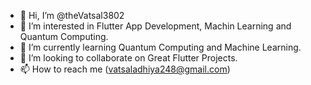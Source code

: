 - 👋 Hi, I’m @theVatsal3802
- 👀 I’m interested in Flutter App Development, Machin Learning and Quantum Computing.
- 🌱 I’m currently learning Quantum Computing and Machine Learning.
- 💞️ I’m looking to collaborate on Great Flutter Projects. 
- 📫 How to reach me (vatsaladhiya248@gmail.com)

<!---
theVatsal3802/theVatsal3802 is a ✨ special ✨ repository because its `README.md` (this file) appears on your GitHub profile.
You can click the Preview link to take a look at your changes.
--->
